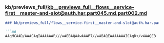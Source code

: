### kb/previews_full/kb__previews_full__flows__service-first__master-and-slot@auth.har.part045.md.part002.md

```md
### kb/previews_full/flows__service-first__master-and-slot@auth.har.part045.md (part 002)

```md
AAgMCAAD/AAACAgIAAAAAAP///wAEBAQAAwAAAP7//wABAQEAAAAAAAICAgD+/v4AAQEB
```

```

```
